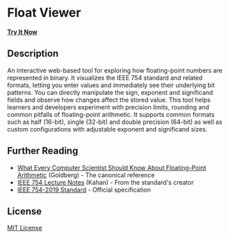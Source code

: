 # Float Viewer

[**Try It Now**](https://mwtarnowski.github.io/float-viewer)

## Description

An interactive web-based tool for exploring how floating-point numbers are represented in binary. It visualizes the IEEE 754 standard and related formats, letting you enter values and immediately see their underlying bit patterns. You can directly manipulate the sign, exponent and significand fields and observe how changes affect the stored value. This tool helps learners and developers experiment with precision limits, rounding and common pitfalls of floating-point arithmetic. It supports common formats such as half (16-bit), single (32-bit) and double precision (64-bit) as well as custom configurations with adjustable exponent and significand sizes.

## Further Reading

- [What Every Computer Scientist Should Know About Floating-Point Arithmetic](https://docs.oracle.com/cd/E19957-01/806-3568/ncg_goldberg.html) (Goldberg) - The canonical reference
- [IEEE 754 Lecture Notes](https://people.eecs.berkeley.edu/~wkahan/ieee754status/IEEE754.PDF) (Kahan) - From the standard's creator
- [IEEE 754-2019 Standard](https://ieeexplore.ieee.org/document/8766229) - Official specification

## License

[MIT License](LICENSE)
